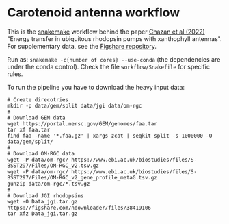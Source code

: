 Carotenoid antenna workflow
===========================

This is the [snakemake](https://snakemake.readthedocs.io/) workflow behind the paper [Chazan et al (2022)](https://www.biorxiv.org/content/10.1101/2022.08.24.505090v1) "Energy transfer in ubiquitous rhodopsin pumps with xanthophyll antennas". For supplementary data, see the [Figshare repository](https://doi.org/10.6084/m9.figshare.20502384).

Run as: `snakemake -c{number of cores} --use-conda` (the dependencies are under the conda control). Check the file `workflow/Snakefile` for specific rules.

To run the pipeline you have to download the heavy input data:

```shell
# Create direcotries
mkdir -p data/gem/split data/jgi data/om-rgc
#
# Download GEM data
wget https://portal.nersc.gov/GEM/genomes/faa.tar
tar xf faa.tar
find faa -name '*.faa.gz' | xargs zcat | seqkit split -s 1000000 -O data/gem/split/
#
# Download OM-RGC data
wget -P data/om-rgc/ https://www.ebi.ac.uk/biostudies/files/S-BSST297/Files/OM-RGC_v2.tsv.gz
wget -P data/om-rgc/ https://www.ebi.ac.uk/biostudies/files/S-BSST297/Files/OM-RGC_v2_gene_profile_metaG.tsv.gz
gunzip data/om-rgc/*.tsv.gz
#
# Download JGI rhodopsins
wget -O Data_jgi.tar.gz https://figshare.com/ndownloader/files/38419106
tar xfz Data_jgi.tar.gz
```
